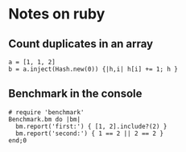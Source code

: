 # Notes on ruby

## Count duplicates in an array
    a = [1, 1, 2]
    b = a.inject(Hash.new(0)) {|h,i| h[i] += 1; h }

## Benchmark in the console
    # require 'benchmark'
    Benchmark.bm do |bm|
      bm.report('first:') { [1, 2].include?(2) }
      bm.report('second:') { 1 == 2 || 2 == 2 }
    end;0
